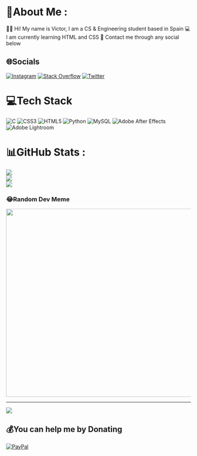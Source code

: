 # 💫About Me :
🙌🏼 Hi! My name is Victor, I am a CS & Engineering student based in Spain
💻 I am currently learning HTML and CSS
💫 Contact me through any social below

## 🌐Socials
[![Instagram](https://img.shields.io/badge/Instagram-%23E4405F.svg?logo=Instagram&logoColor=white)](https://instagram.com/victorvalchez) [![Stack Overflow](https://img.shields.io/badge/-Stackoverflow-FE7A16?logo=stack-overflow&logoColor=white)](https://stackoverflow.com/users/290241) [![Twitter](https://img.shields.io/badge/Twitter-%231DA1F2.svg?logo=Twitter&logoColor=white)](https://twitter.com/victorvalchez) 

# 💻Tech Stack
![C](https://img.shields.io/badge/c-%2300599C.svg?style=for-the-badge&logo=c&logoColor=white) ![CSS3](https://img.shields.io/badge/css3-%231572B6.svg?style=for-the-badge&logo=css3&logoColor=white) ![HTML5](https://img.shields.io/badge/html5-%23E34F26.svg?style=for-the-badge&logo=html5&logoColor=white) ![Python](https://img.shields.io/badge/python-3670A0?style=for-the-badge&logo=python&logoColor=ffdd54) ![MySQL](https://img.shields.io/badge/mysql-%2300f.svg?style=for-the-badge&logo=mysql&logoColor=white) ![Adobe After Effects](https://img.shields.io/badge/Adobe%20After%20Effects-9999FF.svg?style=for-the-badge&logo=Adobe%20After%20Effects&logoColor=white) ![Adobe Lightroom](https://img.shields.io/badge/Adobe%20Lightroom-31A8FF.svg?style=for-the-badge&logo=Adobe%20Lightroom&logoColor=white)
# 📊GitHub Stats :
![](https://github-readme-stats.vercel.app/api?username=victorvalchez&theme=vue&hide_border=true&include_all_commits=false&count_private=true)<br/>
![](https://github-readme-streak-stats.herokuapp.com/?user=victorvalchez&theme=vue&hide_border=true)<br/>
![](https://github-readme-stats.vercel.app/api/top-langs/?username=victorvalchez&theme=vue&hide_border=true&include_all_commits=false&count_private=true&layout=compact)

### 😂Random Dev Meme
<img src="https://random-memer.herokuapp.com/" width="512px"/>

---
[![](https://visitcount.itsvg.in/api?id=victorvalchez&icon=4&color=1)](https://visitcount.itsvg.in)

  ## 💰You can help me by Donating
  [![PayPal](https://img.shields.io/badge/PayPal-00457C?style=for-the-badge&logo=paypal&logoColor=white)](https://paypal.me/victorvalchez) 
  

